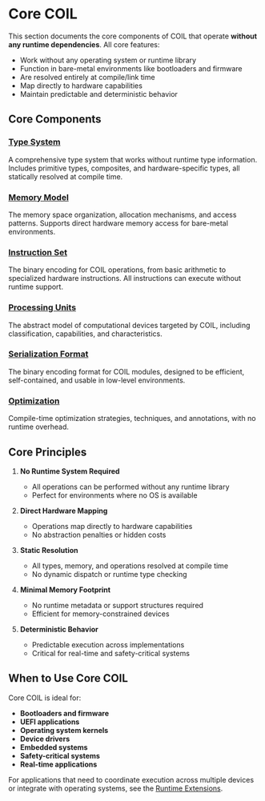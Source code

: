 # Core COIL

This section documents the core components of COIL that operate **without any runtime dependencies**. All core features:

- Work without any operating system or runtime library
- Function in bare-metal environments like bootloaders and firmware
- Are resolved entirely at compile/link time
- Map directly to hardware capabilities
- Maintain predictable and deterministic behavior

## Core Components

### [Type System](type_system.md)
A comprehensive type system that works without runtime type information. Includes primitive types, composites, and hardware-specific types, all statically resolved at compile time.

### [Memory Model](memory_model.md)
The memory space organization, allocation mechanisms, and access patterns. Supports direct hardware memory access for bare-metal environments.

### [Instruction Set](instruction_set.md)
The binary encoding for COIL operations, from basic arithmetic to specialized hardware instructions. All instructions can execute without runtime support.

### [Processing Units](processing_units.md)
The abstract model of computational devices targeted by COIL, including classification, capabilities, and characteristics.

### [Serialization Format](serialization_format.md)
The binary encoding format for COIL modules, designed to be efficient, self-contained, and usable in low-level environments.

### [Optimization](optimization.md)
Compile-time optimization strategies, techniques, and annotations, with no runtime overhead.

## Core Principles

1. **No Runtime System Required**
   - All operations can be performed without any runtime library
   - Perfect for environments where no OS is available

2. **Direct Hardware Mapping**
   - Operations map directly to hardware capabilities
   - No abstraction penalties or hidden costs

3. **Static Resolution**
   - All types, memory, and operations resolved at compile time
   - No dynamic dispatch or runtime type checking

4. **Minimal Memory Footprint**
   - No runtime metadata or support structures required
   - Efficient for memory-constrained devices

5. **Deterministic Behavior**
   - Predictable execution across implementations
   - Critical for real-time and safety-critical systems

## When to Use Core COIL

Core COIL is ideal for:

- **Bootloaders and firmware**
- **UEFI applications**
- **Operating system kernels**
- **Device drivers**
- **Embedded systems**
- **Safety-critical systems**
- **Real-time applications**

For applications that need to coordinate execution across multiple devices or integrate with operating systems, see the [Runtime Extensions](../runtime/README.md).